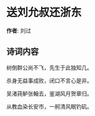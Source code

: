 # 送刘允叔还浙东

**作者**: 刘过

## 诗词内容

树倒群公尚不飞，先生于此独知几。

杀身无益事成败，闭口不言心是非。

吴渚莼鲈张翰去，鉴湖风月贺章归。

从教血染长安市，一舸清风眠钓矶。

